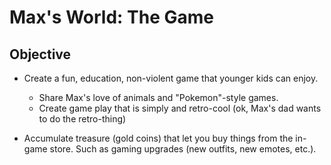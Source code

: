 # Max's World: The Game

## Objective 

- Create a fun, education, non-violent game that younger kids can enjoy.
  - Share Max's love of animals and "Pokemon"-style games.
  - Create game play that is simply and retro-cool (ok, Max's dad wants to do the retro-thing)

- Accumulate treasure (gold coins) that let you buy things from the in-game store.  Such as gaming upgrades (new outfits, new emotes, etc.).

